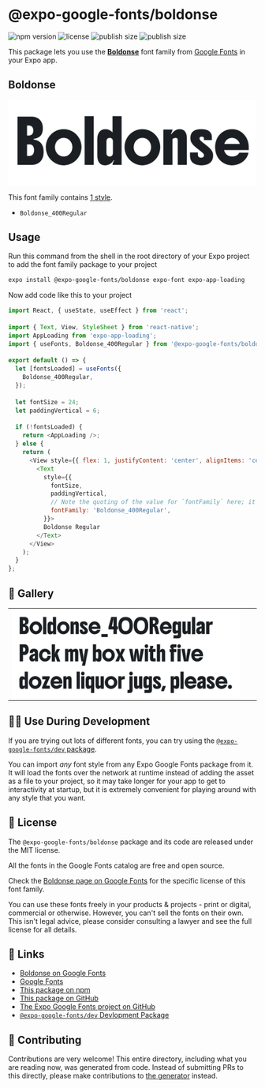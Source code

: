# @expo-google-fonts/boldonse

![npm version](https://flat.badgen.net/npm/v/@expo-google-fonts/boldonse)
![license](https://flat.badgen.net/github/license/expo/google-fonts)
![publish size](https://flat.badgen.net/packagephobia/install/@expo-google-fonts/boldonse)
![publish size](https://flat.badgen.net/packagephobia/publish/@expo-google-fonts/boldonse)

This package lets you use the [**Boldonse**](https://fonts.google.com/specimen/Boldonse) font family from [Google Fonts](https://fonts.google.com/) in your Expo app.

## Boldonse

![Boldonse](./font-family.png)

This font family contains [1 style](#-gallery).

- `Boldonse_400Regular`

## Usage

Run this command from the shell in the root directory of your Expo project to add the font family package to your project
```sh
expo install @expo-google-fonts/boldonse expo-font expo-app-loading
```

Now add code like this to your project
```js
import React, { useState, useEffect } from 'react';

import { Text, View, StyleSheet } from 'react-native';
import AppLoading from 'expo-app-loading';
import { useFonts, Boldonse_400Regular } from '@expo-google-fonts/boldonse';

export default () => {
  let [fontsLoaded] = useFonts({
    Boldonse_400Regular,
  });

  let fontSize = 24;
  let paddingVertical = 6;

  if (!fontsLoaded) {
    return <AppLoading />;
  } else {
    return (
      <View style={{ flex: 1, justifyContent: 'center', alignItems: 'center' }}>
        <Text
          style={{
            fontSize,
            paddingVertical,
            // Note the quoting of the value for `fontFamily` here; it expects a string!
            fontFamily: 'Boldonse_400Regular',
          }}>
          Boldonse Regular
        </Text>
      </View>
    );
  }
};

```

## 🔡 Gallery


||||
|-|-|-|
|![Boldonse_400Regular](./Boldonse_400Regular.ttf.png)||||


## 👩‍💻 Use During Development

If you are trying out lots of different fonts, you can try using the [`@expo-google-fonts/dev` package](https://github.com/expo/google-fonts/tree/master/font-packages/dev#readme).

You can import *any* font style from any Expo Google Fonts package from it. It will load the fonts
over the network at runtime instead of adding the asset as a file to your project, so it may take longer
for your app to get to interactivity at startup, but it is extremely convenient
for playing around with any style that you want.

## 📖 License

The `@expo-google-fonts/boldonse` package and its code are released under the MIT license.

All the fonts in the Google Fonts catalog are free and open source.

Check the [Boldonse page on Google Fonts](https://fonts.google.com/specimen/Boldonse) for the specific license of this font family.

You can use these fonts freely in your products & projects - print or digital, commercial or otherwise. However, you can't sell the fonts on their own. This isn't legal advice, please consider consulting a lawyer and see the full license for all details.

## 🔗 Links

- [Boldonse on Google Fonts](https://fonts.google.com/specimen/Boldonse)
- [Google Fonts](https://fonts.google.com/)
- [This package on npm](https://www.npmjs.com/package/@expo-google-fonts/boldonse)
- [This package on GitHub](https://github.com/expo/google-fonts/tree/master/font-packages/boldonse)
- [The Expo Google Fonts project on GitHub](https://github.com/expo/google-fonts)
- [`@expo-google-fonts/dev` Devlopment Package](https://github.com/expo/google-fonts/tree/master/font-packages/dev)

## 🤝 Contributing

Contributions are very welcome! This entire directory, including what you are reading now, was generated from code. Instead of submitting PRs to this directly, please make contributions to [the generator](https://github.com/expo/google-fonts/tree/master/packages/generator) instead.
